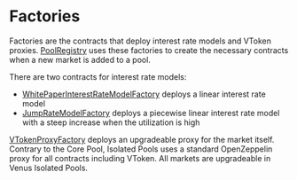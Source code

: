 # Factories

Factories are the contracts that deploy interest rate models and VToken proxies. [PoolRegistry](../pool-registry.md) uses these factories to create the necessary contracts when a new market is added to a pool.

There are two contracts for interest rate models:
* [WhitePaperInterestRateModelFactory](./white-paper-interest-rate-model-factory.md) deploys a linear interest rate model
* [JumpRateModelFactory](./jump-rate-model-factory.md) deploys a piecewise linear interest rate model with a steep increase when the utilization is high

[VTokenProxyFactory](./vtoken-proxy-factory.md) deploys an upgradeable proxy for the market itself. Contrary to the Core Pool, Isolated Pools uses a standard OpenZeppelin proxy for all contracts including VToken. All markets are upgradeable in Venus Isolated Pools.
